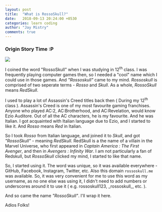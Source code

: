 ```yaml
---
layout: post
title:  "What is RossoSkull?"
date:   2018-09-13 20:24:00 +0530
categories: learn coding
author: "Jay Mistry"
comments: true
---
```


### Origin Story Time :P

<img src="/blog/assets/images/img/rossoskull25ppi.png">

I coined the word "RossoSkull" when I was studying in 12<sup>th</sup> class. I was frequently playing computer games then, so I needed a "cool" name which I could use in those games. And _"Rossoskull"_ came to my mind. _Rossoskull_ is comprised of two seperate terms - _Rosso_ and _Skull_. As a whole, _RossoSkull_ means _RedSkull_.

I used to play a lot of Assassin's Creed titles back then ( During my 12<sup>th</sup> class ). Assassin's Creed is one of my most favourite gaming franchises. Anyone who played AC:2, AC:Brotherhood, and AC:Revelation, would know Ezio Auditore. Out of all the AC characters, he is my favourite. And he was Italian. I got acquainted with Italian language due to Ezio, and I started to like it. And _Rosso_ means _Red_ in Italian.

So I took _Rosso_ from Italian language, and joined it to _Skull_, and got _"RossoSkull"_ - meaning _RedSkull_. RedSkull is a the name of a villain in the Marvel Universe, who first appeared in _Captain America : The First Avenger_, and then in _Avengers : Infinity War_. I am not particularly a fan of Redskull, but _RossoSkull_ clicked my mind, I started to like that name.

So, I started using it. The word was unique, so it was available everywhere - GitHub, Facebook, Instagram, Twitter, etc. Also this domain `rossoskull.me` was available. So, it was very convenient for me to use this word as my username, as no one else was using it, I didn't need to add numbers or underscores around it to use it ( e.g. rossoskull123,  \_rossoskull\_, etc. ).

And so came the name _"RossoSkull"_. I'll wrap it here.

Adios Folks!
<br>